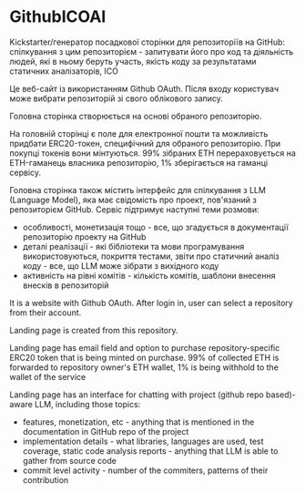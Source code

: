 # GithubICOAI
Kickstarter/генератор посадкової сторінки для репозиторіїв на GitHub: спілкування з цим репозиторієм - запитувати його про код та діяльність людей, які в ньому беруть участь, якість коду за результатами статичних аналізаторів, ICO 


Це веб-сайт із використанням Github OAuth. Після входу користувач може вибрати репозиторій зі свого облікового запису.

Головна сторінка створюється на основі обраного репозиторію.

На головній сторінці є поле для електронної пошти та можливість придбати ERC20-токен, специфічний для обраного репозиторію. При покупці токенів вони мінтуються. 99% зібраних ETH перераховується на ETH-гаманець власника репозиторію, 1% зберігається на гаманці сервісу.

Головна сторінка також містить інтерфейс для спілкування з LLM (Language Model), яка має свідомість про проект, пов'язаний з репозиторієм GitHub. Сервіс підтримує наступні теми розмови:

- особливості, монетизація тощо - все, що згадується в документації репозиторію проекту на GitHub
- деталі реалізації - які бібліотеки та мови програмування використовуються, покриття тестами, звіти про статичний аналіз коду - все, що LLM може зібрати з вихідного коду
- активність на рівні комітів - кількість комітів, шаблони внесення внесків в репозиторій


It is a website with Github OAuth. After login in, user can select a repository from their account.


Landing page is created from this repository.

Landing page has email field and option to purchase repository-specific ERC20 token that is being minted on purchase. 99% of collected ETH is forwarded to repository owner's ETH wallet, 1% is being withhold to the wallet of the service

Landing page has an interface for chatting with project (github repo based)-aware LLM, including those topics:

 - features, monetization, etc - anything that is mentioned in the documentation in GitHub repo of the project
 - implementation details - what libraries, languages are used, test coverage, static code analysis reports - anything that LLM is able to gather from source code
 - commit level activity - number of the commiters, patterns of their contribution
